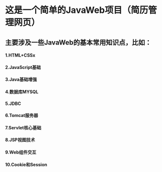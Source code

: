 # 这是一个简单的JavaWeb项目（简历管理网页）
<h2>
  主要涉及一些JavaWeb的基本常用知识点，比如：
</h2>
 <h4> 1.HTML+CSSx </h4>
 <h4> 2.JavaScript基础 </h4>
 <h4> 3.Java基础增强 </h4>
 <h4> 4.数据库MYSQL </h4>
 <h4> 5.JDBC</h4>
 <h4> 6.Tomcat服务器 </h4>
 <h4> 7.Servlet核心基础 </h4>
 <h4> 8.JSP视图技术 </h4>
 <h4> 9.Web组件交互 </h4>
 <h4> 10.Cookie和Session </h4>



